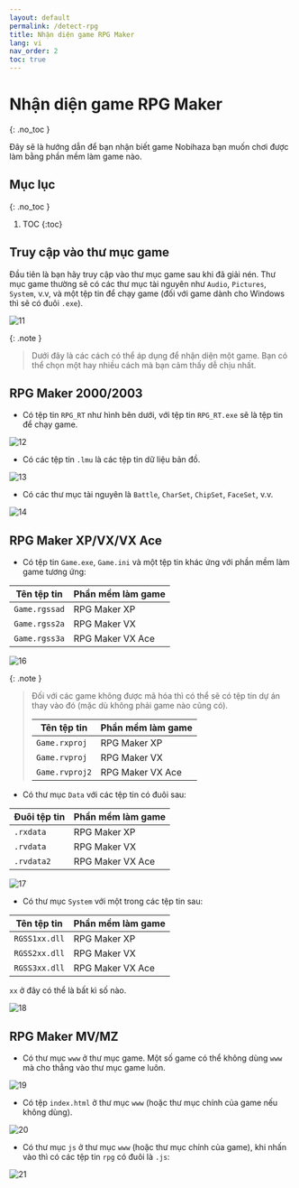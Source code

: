 ```yaml
---
layout: default
permalink: /detect-rpg
title: Nhận diện game RPG Maker
lang: vi
nav_order: 2
toc: true
---
```


# Nhận diện game RPG Maker
{: .no_toc }

Đây sẽ là hướng dẫn để bạn nhận biết game Nobihaza bạn muốn chơi được làm bằng phần mềm làm game nào.

## Mục lục
{: .no_toc }

1. TOC
{:toc}

## Truy cập vào thư mục game

Đầu tiên là bạn hãy truy cập vào thư mục game sau khi đã giải nén. Thư mục game thường sẽ có các thư mục tài nguyên như `Audio`, `Pictures`, `System`, v.v, và một tệp tin để chạy game (đối với game dành cho Windows thì sẽ có đuôi `.exe`).

![11](images/image-10.png)

{: .note }
> Dưới đây là các cách có thể áp dụng để nhận diện một game. Bạn có thể chọn một hay nhiều cách mà bạn cảm thấy dễ chịu nhất.

## RPG Maker 2000/2003

* Có tệp tin `RPG_RT` như hình bên dưới, với tệp tin `RPG_RT.exe` sẽ là tệp tin để chạy game.

![12](images/image-11.png)

* Có các tệp tin `.lmu` là các tệp tin dữ liệu bản đồ.

![13](images/image-12.png)

* Có các thư mục tài nguyên là `Battle`, `CharSet`, `ChipSet`, `FaceSet`, v.v.

![14](images/image-13.png)

## RPG Maker XP/VX/VX Ace

* Có tệp tin `Game.exe`, `Game.ini` và một tệp tin khác ứng với phần mềm làm game tương ứng:

| Tên tệp tin | Phần mềm làm game |
| --- | --- |
| `Game.rgssad` | RPG Maker XP |
| `Game.rgss2a` | RPG Maker VX |
| `Game.rgss3a` | RPG Maker VX Ace |

![16](images/image-15.png)

{: .note }
> Đối với các game không được mã hóa thì có thể sẽ có tệp tin dự án thay vào đó (mặc dù không phải game nào cũng có).
>
> | Tên tệp tin | Phần mềm làm game |
> | --- | --- |
> | `Game.rxproj` | RPG Maker XP |
> | `Game.rvproj` | RPG Maker VX |
> | `Game.rvproj2` | RPG Maker VX Ace |

* Có thư mục `Data` với các tệp tin có đuôi sau:

| Đuôi tệp tin | Phần mềm làm game |
| --- | --- |
| `.rxdata` | RPG Maker XP |
| `.rvdata` | RPG Maker VX |
| `.rvdata2` | RPG Maker VX Ace |

![17](images/image-16.png)

* Có thư mục `System` với một trong các tệp tin sau:

| Tên tệp tin | Phần mềm làm game |
| --- | --- |
| `RGSS1xx.dll` | RPG Maker XP |
| `RGSS2xx.dll` | RPG Maker VX |
| `RGSS3xx.dll` | RPG Maker VX Ace |

`xx` ở đây có thể là bất kì số nào.

![18](images/image-17.png)

## RPG Maker MV/MZ

* Có thư mục `www` ở thư mục game. Một số game có thể không dùng `www` mà cho thẳng vào thư mục game luôn.

![19](images/image-18.png)

* Có tệp `index.html` ở thư mục `www` (hoặc thư mục chính của game nếu không dùng).

![20](images/image-19.png)

* Có thư mục `js` ở thư mục `www` (hoặc thư mục chính của game), khi nhấn vào thì có các tệp tin `rpg` có đuôi là `.js`:

![21](images/image-20.png)